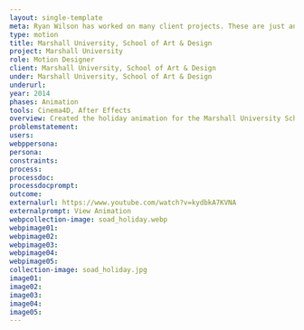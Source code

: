 ```yaml
---
layout: single-template
meta: Ryan Wilson has worked on many client projects. These are just an example of some of the excellent product design work that he could do on your project.
type: motion
title: Marshall University, School of Art & Design
project: Marshall University
role: Motion Designer
client: Marshall University, School of Art & Design
under: Marshall University, School of Art & Design
underurl:
year: 2014
phases: Animation
tools: Cinema4D, After Effects
overview: Created the holiday animation for the Marshall University School of Art & Design building monitors.
problemstatement:
users:
webppersona:
persona:
constraints:
process:
processdoc:
processdocprompt:
outcome:
externalurl: https://www.youtube.com/watch?v=kydbkA7KVNA
externalprompt: View Animation
webpcollection-image: soad_holiday.webp
webpimage01:
webpimage02:
webpimage03:
webpimage04:
webpimage05:
collection-image: soad_holiday.jpg
image01:
image02:
image03:
image04:
image05:
---
```

